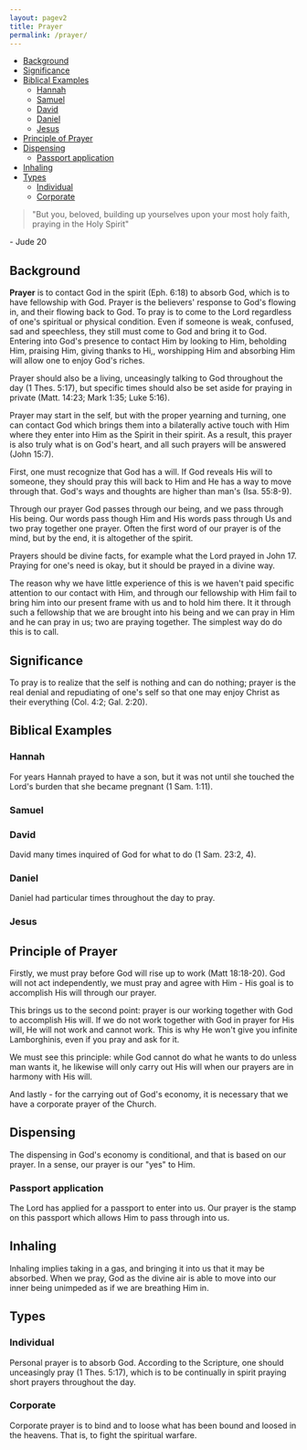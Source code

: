 ```yaml
---
layout: pagev2
title: Prayer
permalink: /prayer/
---
```

- [Background](#background)
- [Significance](#significance)
- [Biblical Examples](#biblical-examples)
  - [Hannah](#hannah)
  - [Samuel](#samuel)
  - [David](#david)
  - [Daniel](#daniel)
  - [Jesus](#jesus)
- [Principle of Prayer](#principle-of-prayer)
- [Dispensing](#dispensing)
  - [Passport application](#passport-application)
- [Inhaling](#inhaling)
- [Types](#types)
  - [Individual](#individual)
  - [Corporate](#corporate)

>"But you, beloved, building up yourselves upon your most holy faith, praying in the Holy Spirit"

\- Jude 20

## Background

**Prayer** is to contact God in the spirit (Eph. 6:18) to absorb God, which is to have fellowship with God. Prayer is the believers' response to God's flowing in, and their flowing back to God. To pray is to come to the Lord regardless of one's spiritual or physical condition. Even if someone is weak, confused, sad and speechless, they still must come to God and bring it to God. Entering into God's presence to contact Him by looking to Him, beholding Him, praising Him, giving thanks to Hi,, worshipping Him and absorbing Him will allow one to enjoy God's riches.

Prayer should also be a living, unceasingly talking to God throughout the day (1 Thes. 5:17), but specific times should also be set aside for praying in private (Matt. 14:23; Mark 1:35; Luke 5:16).

Prayer may start in the self, but with the proper yearning and turning, one can contact God which brings them into a bilaterally active touch with Him where they enter into Him as the Spirit in their spirit. As a result, this prayer is also truly what is on God's heart, and all such prayers will be answered (John 15:7).

First, one must recognize that God has a will. If God reveals His will to someone, they should pray this will back to Him and He has a way to move through that. God's ways and thoughts are higher than man's (Isa. 55:8-9).

Through our prayer God passes through our being, and we pass through His being. Our words pass though Him and His words pass through Us and two pray together one prayer. Often the first word of our prayer is of the mind, but by the end, it is altogether of the spirit.

Prayers should be divine facts, for example what the Lord prayed in John 17. Praying for one's need is okay, but it should be prayed in a divine way. 

The reason why we have little experience of this is we haven't paid specific attention to our contact with Him, and through our fellowship with Him fail to bring him into our present frame with us and to hold him there. It it through such a fellowship that we are brought into his being and we can pray in Him and he can pray in us; two are praying together. The simplest way do do this is to call.

## Significance

To pray is to realize that the self is nothing and can do nothing; prayer is the real denial and repudiating of one's self so that one may enjoy Christ as their everything (Col. 4:2; Gal. 2:20).

## Biblical Examples

### Hannah

For years Hannah prayed to have a son, but it was not until she touched the Lord's burden that she became pregnant (1 Sam. 1:11).  

### Samuel

### David

David many times inquired of God for what to do (1 Sam. 23:2, 4). 

### Daniel

Daniel had particular times throughout the day to pray.

### Jesus

## Principle of Prayer

Firstly, we must pray before God will rise up to work (Matt 18:18-20). God will not act independently, we must pray and agree with Him - His goal is to accomplish His will through our prayer.

This brings us to the second point: prayer is our working together with God to accomplish His will. If we do not work together with God in prayer for His will, He will not work and cannot work. This is why He won't give you infinite Lamborghinis, even if you pray and ask for it.

We must see this principle: while God cannot do what he wants to do unless man wants it, he likewise will only carry out His will when our prayers are in harmony with His will.

And lastly - for the carrying out of God's economy, it is necessary that we have a corporate prayer of the Church. 

## Dispensing

The dispensing in God's economy is conditional, and that is based on our prayer. In a sense, our prayer is our "yes" to Him. 

### Passport application

The Lord has applied for a passport to enter into us. Our prayer is the stamp on this passport which allows Him to pass through into us.

## Inhaling

Inhaling implies taking in a gas, and bringing it into us that it may be absorbed. When we pray, God as the divine air is able to move into our inner being unimpeded as if we are breathing Him in.

## Types

### Individual

Personal prayer is to absorb God. According to the Scripture, one should unceasingly pray (1 Thes. 5:17), which is to be continually in spirit praying short prayers throughout the day.

### Corporate

Corporate prayer is to bind and to loose what has been bound and loosed in the heavens. That is, to fight the spiritual warfare.
